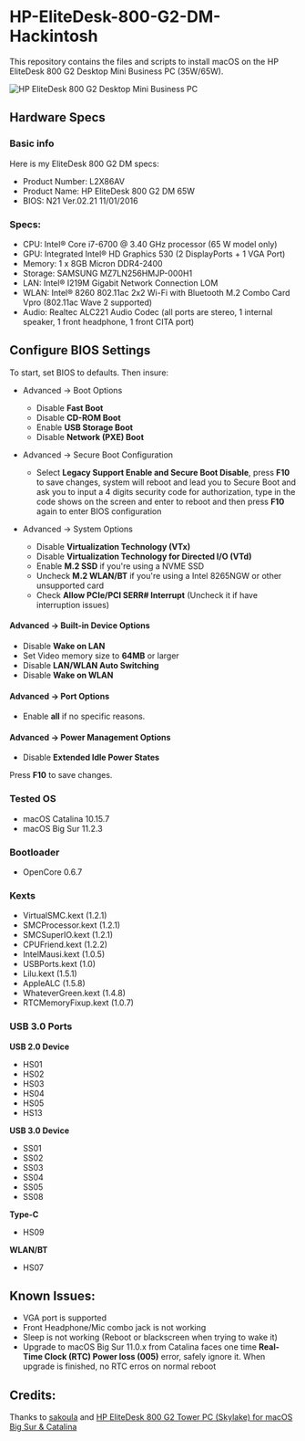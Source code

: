 # HP-EliteDesk-800-G2-DM-Hackintosh
This repository contains the files and scripts to install macOS on the HP EliteDesk 800 G2 Desktop Mini Business PC (35W/65W).

![HP EliteDesk 800 G2 Desktop Mini Business PC](https://ssl-product-images.www8-hp.com/digmedialib/prodimg/lowres/c04876268.png)

## Hardware Specs
### Basic info
Here is my EliteDesk 800 G2 DM specs:
- Product Number: L2X86AV
- Product Name: HP EliteDesk 800 G2 DM 65W
- BIOS: N21 Ver.02.21 11/01/2016

### Specs:
- CPU: Intel® Core i7-6700 @ 3.40 GHz processor (65 W model only)
- GPU: Integrated Intel® HD Graphics 530 (2 DisplayPorts + 1 VGA Port)
- Memory: 1 x 8GB Micron DDR4-2400
- Storage: SAMSUNG MZ7LN256HMJP-000H1 
- LAN: Intel® I219M Gigabit Network Connection LOM
- WLAN: Intel® 8260 802.11ac 2x2 Wi-Fi with Bluetooth M.2 Combo Card Vpro (802.11ac Wave 2 supported)
- Audio: Realtec ALC221 Audio Codec (all ports are stereo, 1 internal speaker, 1 front headphone, 1 front CITA port)

## Configure BIOS Settings
To start, set BIOS to defaults.
Then insure:
- Advanced -> Boot Options
  - Disable **Fast Boot**
  - Disable **CD-ROM Boot**
  - Enable **USB Storage Boot**
  - Disable **Network (PXE) Boot**
  
- Advanced -> Secure Boot Configuration
  - Select **Legacy Support Enable and Secure Boot Disable**, press **F10** to save changes, system will reboot and lead you to Secure Boot and ask you to input a 4 digits security code for authorization, type in the code shows on the screen and enter to reboot and then press **F10** again to enter BIOS configuration

- Advanced -> System Options
  - Disable **Virtualization Technology (VTx)**
  - Disable **Virtualization Technology for Directed I/O (VTd)**
  - Enable **M.2 SSD** if you're using a NVME SSD
  - Uncheck **M.2 WLAN/BT** if you're using a Intel 8265NGW or other unsupported card
  - Check **Allow PCIe/PCI SERR# Interrupt** (Uncheck it if have interruption issues)

#### Advanced -> Built-in Device Options
- Disable **Wake on LAN**
- Set Video memory size to **64MB** or larger
- Disable **LAN/WLAN Auto Switching**
- Disable **Wake on WLAN**

#### Advanced -> Port Options
- Enable **all** if no specific reasons.

#### Advanced -> Power Management Options
- Disable **Extended Idle Power States**

Press **F10** to save changes.

### Tested OS
- macOS Catalina 10.15.7
- macOS Big Sur 11.2.3

### Bootloader
- OpenCore 0.6.7

### Kexts
- VirtualSMC.kext (1.2.1)
- SMCProcessor.kext (1.2.1)
- SMCSuperIO.kext (1.2.1)
- CPUFriend.kext (1.2.2)
- IntelMausi.kext (1.0.5)
- USBPorts.kext (1.0)
- Lilu.kext (1.5.1)
- AppleALC (1.5.8)
- WhateverGreen.kext (1.4.8)
- RTCMemoryFixup.kext (1.0.7)

### USB 3.0 Ports
**USB 2.0 Device**
- HS01
- HS02
- HS03
- HS04
- HS05
- HS13

**USB 3.0 Device**
- SS01
- SS02
- SS03
- SS04
- SS05
- SS08

**Type-C**
- HS09

**WLAN/BT**
- HS07

## Known Issues:
- VGA port is supported
- Front Headphone/Mic combo jack is not working
- Sleep is not working (Reboot or blackscreen when trying to wake it)
- Upgrade to macOS Big Sur 11.0.x from Catalina faces one time **Real-Time Clock (RTC) Power loss (005)** error, safely ignore it. When upgrade is finished, no RTC erros on normal reboot

## Credits:
Thanks to [sakoula](https://github.com/sakoula) and [HP EliteDesk 800 G2 Tower PC (Skylake) for macOS Big Sur & Catalina](https://github.com/sakoula/HP-EliteDesk-800-G2-6700)
